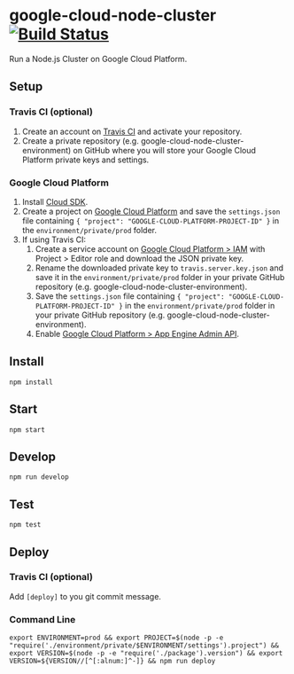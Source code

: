 # google-cloud-node-cluster [![Build Status](https://travis-ci.org/RomansBermans/google-cloud-node-cluster.svg?branch=master)](https://travis-ci.org/RomansBermans/google-cloud-node-cluster)

Run a Node.js Cluster on Google Cloud Platform.

## Setup

### Travis CI (optional)
1. Create an account on [Travis CI](https://travis-ci.org/) and activate your repository.
2. Create a private repository (e.g. google-cloud-node-cluster-environment) on GitHub where you will store your Google Cloud Platform private keys and settings.

### Google Cloud Platform
1. Install [Cloud SDK](https://cloud.google.com/sdk/downloads).
2. Create a project on [Google Cloud Platform](https://console.cloud.google.com) and save the `settings.json` file containing `{ "project": "GOOGLE-CLOUD-PLATFORM-PROJECT-ID" }` in the `environment/private/prod` folder.
3. If using Travis CI:
    1. Create a service account on [Google Cloud Platform > IAM](https://console.cloud.google.com/iam-admin/serviceaccounts) with Project > Editor role and download the JSON private key.
    2. Rename the downloaded private key to `travis.server.key.json` and save it in the `environment/private/prod` folder in your private GitHub repository (e.g. google-cloud-node-cluster-environment).
    3. Save the `settings.json` file containing `{ "project": "GOOGLE-CLOUD-PLATFORM-PROJECT-ID" }` in the `environment/private/prod` folder in your private GitHub repository (e.g. google-cloud-node-cluster-environment).
    4. Enable [Google Cloud Platform > App Engine Admin API](https://console.cloud.google.com/apis/api/appengine/overview).


## Install
```
npm install
```

## Start
```
npm start
```

## Develop
```
npm run develop
```

## Test
```
npm test
```

## Deploy

### Travis CI (optional)
Add `[deploy]` to you git commit message.

### Command Line
```
export ENVIRONMENT=prod && export PROJECT=$(node -p -e "require('./environment/private/$ENVIRONMENT/settings').project") && export VERSION=$(node -p -e "require('./package').version") && export VERSION=${VERSION//[^[:alnum:]^-]} && npm run deploy
```
